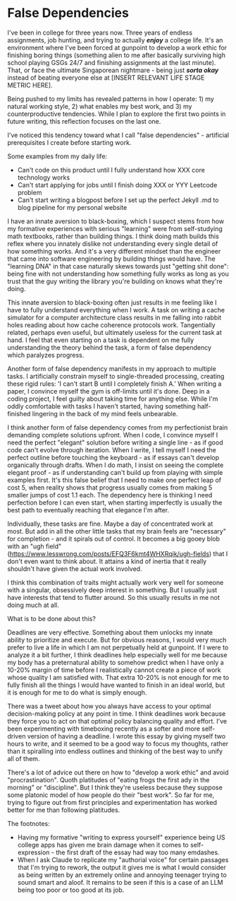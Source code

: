 # False Dependencies

I've been in college for three years now. Three years of endless assignments, job hunting, and trying to actually ***enjoy*** a college life. It's an environment where I've been forced at gunpoint to develop a work ethic for finishing boring things (something alien to me after basically surviving high school playing GSGs 24/7 and finishing assignments at the last minute). That, or face the ultimate Singaporean nightmare - being just ***sorta okay*** instead of beating everyone else at [INSERT RELEVANT LIFE STAGE METRIC HERE].

Being pushed to my limits has revealed patterns in how I operate: 1) my natural working style, 2) what enables my best work, and 3) my counterproductive tendencies. While I plan to explore the first two points in future writing, this reflection focuses on the last one. 

I've noticed this tendency toward what I call "false dependencies" - artificial prerequisites I create before starting work.

Some examples from my daily life:
- Can't code on this product until I fully understand how XXX core technology works
- Can't start applying for jobs until I finish doing XXX or YYY Leetcode problem
- Can't start writing a blogpost before I set up the perfect Jekyll .md to blog pipeline for my personal website

I have an innate aversion to black-boxing, which I suspect stems from how my formative experiences with serious "learning" were from self-studying math textbooks, rather than building things. I think doing math builds this reflex where you innately dislike not understanding every single detail of how something works. And it's a very different mindset than the engineer that came into software engineering by building things would have. The "learning DNA" in that case naturally skews towards just "getting shit done": being fine with not understanding how something fully works as long as you trust that the guy writing the library you're building on knows what they're doing.

This innate aversion to black-boxing often just results in me feeling like I have to fully understand everything when I work. A task on writing a cache simulator for a computer architecture class results in me falling into rabbit holes reading about how cache coherence protocols work. Tangentially related, perhaps even useful, but ultimately useless for the current task at hand. I feel that even starting on a task is dependent on me fully understanding the theory behind the task, a form of false dependency which paralyzes progress.

Another form of false dependency manifests in my approach to multiple tasks. I artificially constrain myself to single-threaded processing, creating these rigid rules: 'I can't start B until I completely finish A.' When writing a paper, I convince myself the gym is off-limits until it's done. Deep in a coding project, I feel guilty about taking time for anything else. While I'm oddly comfortable with tasks I haven't started, having something half-finished lingering in the back of my mind feels unbearable.

<!-- 
This would be fine if tasks were actually completable in single sittings. But they rarely are. A paper might need multiple days, a coding project might benefit from letting ideas marinate. Instead of accepting this natural ebb and flow of work, I create this false either-or situation: either complete dedication to one task or nothing at all. It's another self-imposed prerequisite that masquerades as good work ethic but actually just paralyzes progress across all fronts. -->

I think another form of false dependency comes from my perfectionist brain demanding complete solutions upfront. When I code, I convince myself I need the perfect "elegant" solution before writing a single line - as if good code can't evolve through iteration. When I write, I tell myself I need the perfect outline before touching the keyboard - as if essays can't develop organically through drafts. When I do math, I insist on seeing the complete elegant proof - as if understanding can't build up from playing with simple examples first. It's this false belief that I need to make one perfect leap of cost 5, when reality shows that progress usually comes from making 5 smaller jumps of cost 1.1 each. The dependency here is thinking I need perfection before I can even start, when starting imperfectly is usually the best path to eventually reaching that elegance I'm after.

Individually, these tasks are fine. Maybe a day of concentrated work at most. But add in all the other little tasks that my brain feels are "necessary" for completion - and it spirals out of control. It becomes a big gooey blob with an "ugh field" (https://www.lesswrong.com/posts/EFQ3F6kmt4WHXRqik/ugh-fields) that I don't even want to think about. It attains a kind of inertia that it really shouldn't have given the actual work involved.

I think this combination of traits might actually work very well for someone with a singular, obsessively deep interest in something. But I usually just have interests that tend to flutter around. So this usually results in me not doing much at all.

What is to be done about this?

Deadlines are very effective. Something about them unlocks my innate ability to prioritize and execute. But for obvious reasons, I would very much prefer to live a life in which I am not perpetually held at gunpoint. If I were to analyze it a bit further, I think deadlines help especially well for me because my body has a preternatural ability to somehow predict when I have only a 10-20% margin of time before I realistically cannot create a piece of work whose quality I am satisfied with. That extra 10-20% is not enough for me to fully finish all the things I would have wanted to finish in an ideal world, but it is enough for me to do what is simply enough.

There was a tweet about how you always have access to your optimal decision-making policy at any point in time. I think deadlines work because they force you to act on that optimal policy balancing quality and effort. I've been experimenting with timeboxing recently as a softer and more self-driven version of having a deadline. I wrote this essay by giving myself two hours to write, and it seemed to be a good way to focus my thoughts, rather than it spiralling into endless outlines and thinking of the best way to unify all of them.

There's a lot of advice out there on how to "develop a work ethic" and avoid "procrastination". Quoth platitudes of "eating frogs the first ady in the morning" or "discipline". But I think they're useless because they suppose some platonic model of how people do their "best work". So far for me, trying to figure out from first principles and experimentation has worked better for me than following platitudes.

The footnotes:
<!-- - Originally I wanted to include "scope creep" as part of this essay as well. When you write something to 80%, but end up realizing the remaining 20% and spending 80% of your time polishing it up all the way. In this case, it would have been reworking the contents of this essay to include how "scope creep" was another way I was messing myself up with 3. Then fortunately my brain kicked in and I realized that this was precisely "scope creep". -->
- Having my formative "writing to express yourself" experience being US college apps has given me brain damage when it comes to self-expression - the first draft of the essay had way too many emdashes.
- When I ask Claude to replicate my "authorial voice" for certain passages that I'm trying to rework, the output it gives me is what I would consider as being written by an extremely online and annoying teenager trying to sound smart and aloof. It remains to be seen if this is a case of an LLM being too poor or too good at its job.